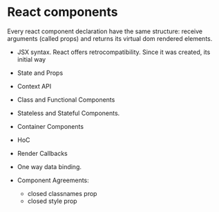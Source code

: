 # React components

Every react component declaration have the same structure: receive arguments (called props) and returns its virtual dom rendered elements.

- JSX syntax.
  React offers retrocompatibility. Since it was created, its initial way

- State and Props

- Context API

- Class and Functional Components


- Stateless and Stateful Components.
- Container Components
- HoC
- Render Callbacks

- One way data binding.

- Component Agreements:
    - closed classnames prop
    - closed style prop